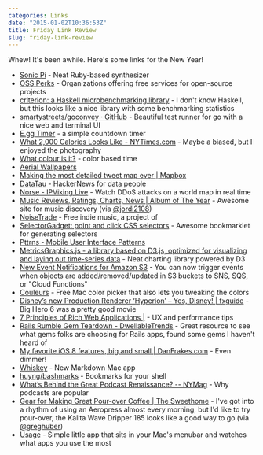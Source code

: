 ```yaml
---
categories: Links
date: "2015-01-02T10:36:53Z"
title: Friday Link Review
slug: friday-link-review
---
```


Whew! It's been awhile. Here's some links for the New Year!

* [Sonic Pi](http://sonic-pi.net/) - Neat Ruby-based synthesizer
* [OSS Perks](http://ossperks.com/) - Organizations offering free services for open-source projects
* [criterion: a Haskell microbenchmarking library](http://www.serpentine.com/criterion/) - I don't know Haskell, but this looks like a nice library with some benchmarking statistics
* [smartystreets/goconvey · GitHub](https://github.com/smartystreets/goconvey) - Beautiful test runner for go with a nice web and terminal UI
* [E.gg Timer](http://e.ggtimer.com/) - a simple countdown timer
* [What 2,000 Calories Looks Like - NYTimes.com](http://www.nytimes.com/interactive/2014/12/22/upshot/what-2000-calories-looks-like.html?_r=0&abt=0002&abg=1) - Maybe a biased, but I enjoyed the photography
* [What colour is it?](http://whatcolourisit.scn9a.org/) - color based time
* [Aerial Wallpapers](http://aerialwallpapers.tumblr.com/)
* [Making the most detailed tweet map ever | Mapbox](https://www.mapbox.com/blog/twitter-map-every-tweet/)
* [DataTau](http://www.datatau.com/) - HackerNews for data people
* [Norse - IPViking Live](http://map.ipviking.com/) - Watch DDoS attacks on a world map in real time
* [Music Reviews, Ratings, Charts, News | Album of The Year](http://www.albumoftheyear.org/) - Awesome site for music discovery (via [@jordi2108](https://twitter.com/jordi2108))
* [NoiseTrade](http://www.noisetrade.com/) - Free indie music, a project of
* [SelectorGadget: point and click CSS selectors](http://selectorgadget.com/) - Awesome bookmarklet for generating selectors
* [Pttrns - Mobile User Interface Patterns](http://www.pttrns.com/)
* [MetricsGraphics.js - a library based on D3.js, optimized for visualizing and laying out time-series data](http://metricsgraphicsjs.org/) - Neat charting library powered by D3
* [New Event Notifications for Amazon S3](http://aws.amazon.com/blogs/aws/s3-event-notification/) - You can now trigger events when objects are added/removed/updated in S3 buckets to SNS, SQS, or "Cloud Functions"
* [Couleurs](http://couleursapp.com/) - Free Mac color picker that also lets you tweaking the colors
* [Disney’s new Production Renderer ‘Hyperion’ – Yes, Disney! | fxguide](http://www.fxguide.com/featured/disneys-new-production-renderer-hyperion-yes-disney/) - Big Hero 6 was a pretty good movie
* [7 Principles of Rich Web Applications |](http://rauchg.com/2014/7-principles-of-rich-web-applications/) - UX and performance tips
* [Rails Rumble Gem Teardown - DwellableTrends](https://www.dwellable.com/blog/Rails-Rumble-Gem-Teardown) - Great resource to see what gems folks are choosing for Rails apps, found some gems I haven't heard of
* [My favorite iOS 8 features, big and small | DanFrakes.com](http://danfrakes.com/2014/11/03/my-favorite-ios-8-features-big-and-small/) - Even dimmer!
* [Whiskey](http://usewhiskey.com/) - New Markdown Mac app
* [huyng/bashmarks](https://github.com/huyng/bashmarks) - Bookmarks for your shell
* [What’s Behind the Great Podcast Renaissance? -- NYMag](http://nymag.com/daily/intelligencer/2014/10/whats-behind-the-great-podcast-renaissance.html) - Why podcasts are popular
* [Gear for Making Great Pour-over Coffee | The Sweethome](http://thesweethome.com/reviews/gear-for-making-great-coffee/) - I've got into a rhythm of using an Aeropress almost every morning, but I'd like to try pour-over, the Kalita Wave Dripper 185 looks like a good way to go (via [@greghuber](https://twitter.com/greghuber))
* [Usage](http://www.mediaatelier.com/Usage/) - Simple little app that sits in your Mac's menubar and watches what apps you use the most
